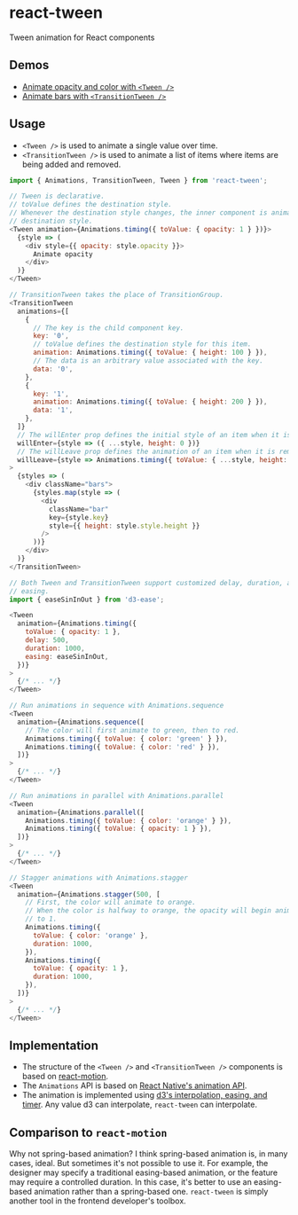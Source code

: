 react-tween
===
Tween animation for React components

Demos
---
- [Animate opacity and color with `<Tween />`](http://codepen.io/mking-clari/pen/JRqzLN)
- [Animate bars with `<TransitionTween />`](http://codepen.io/mking-clari/pen/yadomz)

Usage
---
- `<Tween />` is used to animate a single value over time.
- `<TransitionTween />` is used to animate a list of items where items are being added and removed.

```javascript
import { Animations, TransitionTween, Tween } from 'react-tween';

// Tween is declarative.
// toValue defines the destination style.
// Whenever the destination style changes, the inner component is animated to that
// destination style.
<Tween animation={Animations.timing({ toValue: { opacity: 1 } })}>
  {style => (
    <div style={{ opacity: style.opacity }}>
      Animate opacity
    </div>
  )}
</Tween>

// TransitionTween takes the place of TransitionGroup.
<TransitionTween
  animations={[
    {
      // The key is the child component key.
      key: '0',
      // toValue defines the destination style for this item.
      animation: Animations.timing({ toValue: { height: 100 } }),
      // The data is an arbitrary value associated with the key.
      data: '0',
    },
    {
      key: '1',
      animation: Animations.timing({ toValue: { height: 200 } }),
      data: '1',
    },
  ]}
  // The willEnter prop defines the initial style of an item when it is first added.
  willEnter={style => ({ ...style, height: 0 })}
  // The willLeave prop defines the animation of an item when it is removed.
  willLeave={style => Animations.timing({ toValue: { ...style, height: 0 } })}
>
  {styles => (
    <div className="bars">
      {styles.map(style => (
        <div
          className="bar"
          key={style.key}
          style={{ height: style.style.height }}
        />
      ))}
    </div>
  )}
</TransitionTween>

// Both Tween and TransitionTween support customized delay, duration, and
// easing.
import { easeSinInOut } from 'd3-ease';

<Tween
  animation={Animations.timing({
    toValue: { opacity: 1 },
    delay: 500,
    duration: 1000,
    easing: easeSinInOut,
  })}
>
  {/* ... */}
</Tween>

// Run animations in sequence with Animations.sequence
<Tween
  animation={Animations.sequence([
    // The color will first animate to green, then to red.
    Animations.timing({ toValue: { color: 'green' } }),
    Animations.timing({ toValue: { color: 'red' } }),
  ])}
>
  {/* ... */}
</Tween>

// Run animations in parallel with Animations.parallel
<Tween
  animation={Animations.parallel([
    Animations.timing({ toValue: { color: 'orange' } }),
    Animations.timing({ toValue: { opacity: 1 } }),
  ])}
>
  {/* ... */}
</Tween>

// Stagger animations with Animations.stagger
<Tween
  animation={Animations.stagger(500, [
    // First, the color will animate to orange.
    // When the color is halfway to orange, the opacity will begin animating
    // to 1.
    Animations.timing({
      toValue: { color: 'orange' },
      duration: 1000,
    }),
    Animations.timing({
      toValue: { opacity: 1 },
      duration: 1000,
    }),
  ])}
>
  {/* ... */}
</Tween>
```

Implementation
---
- The structure of the `<Tween />` and `<TransitionTween />` components is based on [react-motion](https://github.com/chenglou/react-motion).
- The `Animations` API is based on [React Native's animation API](https://facebook.github.io/react-native/docs/animations.html).
- The animation is implemented using [d3's interpolation, easing, and timer](https://d3js.org). Any value d3 can interpolate, `react-tween` can interpolate.

Comparison to `react-motion`
---
Why not spring-based animation? I think spring-based animation is, in many cases, ideal. But sometimes it's not possible to use it. For example, the designer may specify a traditional easing-based animation, or the feature may require a controlled duration. In this case, it's better to use an easing-based animation rather than a spring-based one. `react-tween` is simply another tool in the frontend developer's toolbox.
